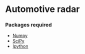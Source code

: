 # Automotive radar


### Packages required

* [Numpy](http://www.numpy.org/)
* [SciPy](http://www.scipy.org/)
* [Ipython](http://ipython.org/)

